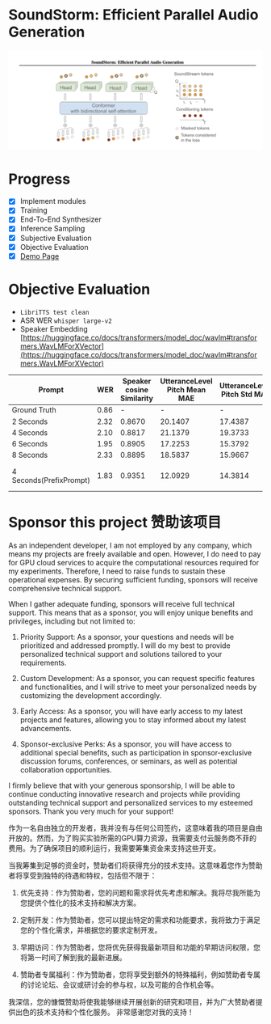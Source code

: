 # SoundStorm: Efficient Parallel Audio Generation
![](assets/soundstorm.png)


# Progress
- [x] Implement modules
- [x] Training
- [x] End-To-End Synthesizer
- [x] Inference Sampling
- [x] Subjective Evaluation
- [x] Objective Evaluation
- [x] [Demo Page](https://lifeiteng.github.io/SoundStorm/index.html)

# Objective Evaluation
* `LibriTTS test clean`
* ASR WER `whisper large-v2`
* Speaker Embedding [https://huggingface.co/docs/transformers/model_doc/wavlm#transformers.WavLMForXVector](https://huggingface.co/docs/transformers/model_doc/wavlm#transformers.WavLMForXVector)

| Prompt | WER | Speaker cosine Similarity  | UtteranceLevel Pitch Mean MAE |  UtteranceLevel Pitch Std MAE |  UtteranceLevel Duration Diff | 
| ---- | ---- | ---- | ---- | ---- | ---- | 
| Ground Truth | 0.86 | - | - | - | - |
| 2 Seconds | 2.32 | 0.8670 | 20.1407 | 17.4387 | - |
| 4 Seconds | 2.10 | 0.8817 | 21.1379 | 19.3733 | - |
| 6 Seconds | 1.95 | 0.8905 | 17.2253 | 15.3792 | - |
| 8 Seconds | 2.33 | 0.8895 | 18.5837 | 15.9667 | - |
| 4 Seconds(PrefixPrompt) | 1.83 | 0.9351 | 12.0929 | 14.3814 | `1.5564 / 12.7153` (avg utter duration）|

# Sponsor this project 赞助该项目

As an independent developer, I am not employed by any company, which means my projects are freely available and open. However, I do need to pay for GPU cloud services to acquire the computational resources required for my experiments. Therefore, I need to raise funds to sustain these operational expenses. By securing sufficient funding, sponsors will receive comprehensive technical support.

When I gather adequate funding, sponsors will receive full technical support. This means that as a sponsor, you will enjoy unique benefits and privileges, including but not limited to:

1. Priority Support: As a sponsor, your questions and needs will be prioritized and addressed promptly. I will do my best to provide personalized technical support and solutions tailored to your requirements.

2. Custom Development: As a sponsor, you can request specific features and functionalities, and I will strive to meet your personalized needs by customizing the development accordingly.

3. Early Access: As a sponsor, you will have early access to my latest projects and features, allowing you to stay informed about my latest advancements.

4. Sponsor-exclusive Perks: As a sponsor, you will have access to additional special benefits, such as participation in sponsor-exclusive discussion forums, conferences, or seminars, as well as potential collaboration opportunities.

I firmly believe that with your generous sponsorship, I will be able to continue conducting innovative research and projects while providing outstanding technical support and personalized services to my esteemed sponsors.
Thank you very much for your support!


作为一名自由独立的开发者，我并没有与任何公司签约，这意味着我的项目是自由开放的。然而，为了购买实验所需的GPU算力资源，我需要支付云服务商不菲的费用。为了确保项目的顺利运行，我需要筹集资金来支持这些开支。

当我筹集到足够的资金时，赞助者们将获得充分的技术支持。这意味着您作为赞助者将享受到独特的待遇和特权，包括但不限于：

1. 优先支持：作为赞助者，您的问题和需求将优先考虑和解决。我将尽我所能为您提供个性化的技术支持和解决方案。

2. 定制开发：作为赞助者，您可以提出特定的需求和功能要求，我将致力于满足您的个性化需求，并根据您的要求定制开发。

3. 早期访问：作为赞助者，您将优先获得我最新项目和功能的早期访问权限，您将第一时间了解到我的最新进展。

4. 赞助者专属福利：作为赞助者，您将享受到额外的特殊福利，例如赞助者专属的讨论论坛、会议或研讨会的参与权，以及可能的合作机会等。

我深信，您的慷慨赞助将使我能够继续开展创新的研究和项目，并为广大赞助者提供出色的技术支持和个性化服务。
非常感谢您对我的支持！
